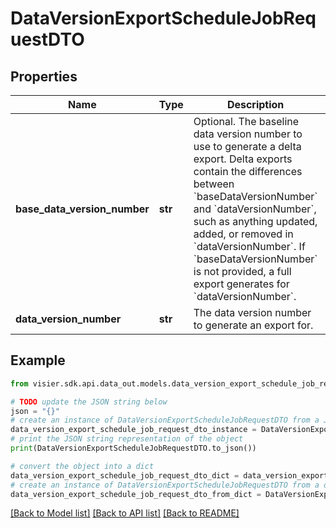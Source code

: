 # DataVersionExportScheduleJobRequestDTO


## Properties

Name | Type | Description | Notes
------------ | ------------- | ------------- | -------------
**base_data_version_number** | **str** | Optional. The baseline data version number to use to generate a delta export.  Delta exports contain the differences between &#x60;baseDataVersionNumber&#x60; and  &#x60;dataVersionNumber&#x60;, such as anything updated, added, or removed in &#x60;dataVersionNumber&#x60;.  If &#x60;baseDataVersionNumber&#x60; is not provided, a full export generates for &#x60;dataVersionNumber&#x60;. | [optional] 
**data_version_number** | **str** | The data version number to generate an export for. | [optional] 

## Example

```python
from visier.sdk.api.data_out.models.data_version_export_schedule_job_request_dto import DataVersionExportScheduleJobRequestDTO

# TODO update the JSON string below
json = "{}"
# create an instance of DataVersionExportScheduleJobRequestDTO from a JSON string
data_version_export_schedule_job_request_dto_instance = DataVersionExportScheduleJobRequestDTO.from_json(json)
# print the JSON string representation of the object
print(DataVersionExportScheduleJobRequestDTO.to_json())

# convert the object into a dict
data_version_export_schedule_job_request_dto_dict = data_version_export_schedule_job_request_dto_instance.to_dict()
# create an instance of DataVersionExportScheduleJobRequestDTO from a dict
data_version_export_schedule_job_request_dto_from_dict = DataVersionExportScheduleJobRequestDTO.from_dict(data_version_export_schedule_job_request_dto_dict)
```
[[Back to Model list]](../README.md#documentation-for-models) [[Back to API list]](../README.md#documentation-for-api-endpoints) [[Back to README]](../README.md)


